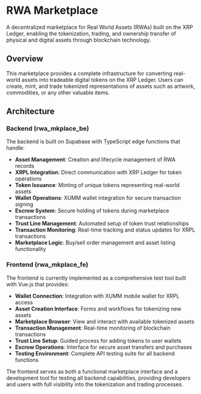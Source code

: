 # RWA Marketplace

A decentralized marketplace for Real World Assets (RWAs) built on the XRP Ledger, enabling the tokenization, trading, and ownership transfer of physical and digital assets through blockchain technology.

## Overview

This marketplace provides a complete infrastructure for converting real-world assets into tradeable digital tokens on the XRP Ledger. Users can create, mint, and trade tokenized representations of assets such as artwork, commodities, or any other valuable items.

## Architecture

### Backend (rwa_mkplace_be)

The backend is built on Supabase with TypeScript edge functions that handle:

- **Asset Management**: Creation and lifecycle management of RWA records
- **XRPL Integration**: Direct communication with XRP Ledger for token operations
- **Token Issuance**: Minting of unique tokens representing real-world assets
- **Wallet Operations**: XUMM wallet integration for secure transaction signing
- **Escrow System**: Secure holding of tokens during marketplace transactions
- **Trust Line Management**: Automated setup of token trust relationships
- **Transaction Monitoring**: Real-time tracking and status updates for XRPL transactions
- **Marketplace Logic**: Buy/sell order management and asset listing functionality

### Frontend (rwa_mkplace_fe)

The frontend is currently implemented as a comprehensive test tool built with Vue.js that provides:

- **Wallet Connection**: Integration with XUMM mobile wallet for XRPL access
- **Asset Creation Interface**: Forms and workflows for tokenizing new assets
- **Marketplace Browser**: View and interact with available tokenized assets
- **Transaction Management**: Real-time monitoring of blockchain transactions
- **Trust Line Setup**: Guided process for adding tokens to user wallets
- **Escrow Operations**: Interface for secure asset transfers and purchases
- **Testing Environment**: Complete API testing suite for all backend functions

The frontend serves as both a functional marketplace interface and a development tool for testing all backend capabilities, providing developers and users with full visibility into the tokenization and trading processes.

